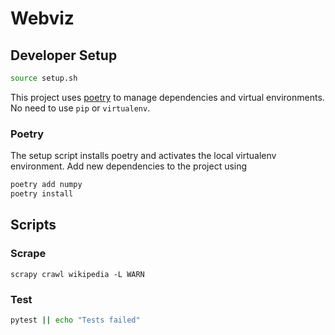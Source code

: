 # Webviz

## Developer Setup

```sh
source setup.sh
```

This project uses [poetry](https://python-poetry.org/docs/) to manage dependencies and virtual environments. No need to use `pip` or `virtualenv`.

### Poetry

The setup script installs poetry and activates the local virtualenv environment. Add new dependencies to the project using

```sh
poetry add numpy
poetry install
```

## Scripts

### Scrape

```
scrapy crawl wikipedia -L WARN
```

### Test

```sh
pytest || echo "Tests failed"
```
